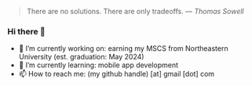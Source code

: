 > There are no solutions. There are only tradeoffs.
> — _<cite>Thomas Sowell</cite>_

### Hi there 👋

- 🔭 I’m currently working on: earning my MSCS from Northeastern University (est. graduation: May 2024)
- 🌱 I’m currently learning: mobile app development
- 📫 How to reach me: (my github handle) [at] gmail [dot] com
